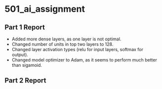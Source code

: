# 501_ai_assignment

## Part 1 Report

* Added more dense layers, as one layer is not optimal.
* Changed number of units in top two layers to 128.
* Changed layer activation types (relu for input layers, softmax for output).
* Changed model optimizer to Adam, as it seems to perform much better than sigamoid.

## Part 2 Report